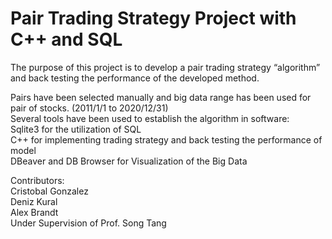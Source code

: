 # Pair Trading Strategy Project with C++ and SQL
The purpose of this project is to develop a pair trading strategy “algorithm” and back testing the performance of the developed method.

Pairs have been selected manually and big data range has been used for pair of stocks. (2011/1/1 to 2020/12/31) <br>
Several tools have been used to establish the algorithm in software: <br>
Sqlite3 for the utilization of SQL  <br>
C++ for implementing trading strategy and back testing the performance of model <br>
DBeaver and DB Browser for Visualization of the Big Data <br>

Contributors: <br>
Cristobal Gonzalez <br>
Deniz Kural <br>
Alex Brandt <br>
Under Supervision of Prof. Song Tang
